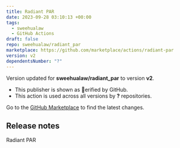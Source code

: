 ```yaml
---
title: Radiant PAR
date: 2023-09-28 03:10:13 +00:00
tags:
  - sweehualaw
  - GitHub Actions
draft: false
repo: sweehualaw/radiant_par
marketplace: https://github.com/marketplace/actions/radiant-par
version: v2
dependentsNumber: "?"
---
```



Version updated for **sweehualaw/radiant_par** to version **v2**.
- This publisher is shown as erified by GitHub.
- This action is used across all versions by **?** repositories.

Go to the [GitHub Marketplace](https://github.com/marketplace/actions/radiant-par) to find the latest changes.

## Release notes

Radiant PAR
